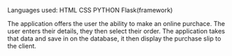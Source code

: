 Languages used:
HTML
CSS
PYTHON
Flask(framework)

The application offers the user the ability to make an online purchace. The user enters their details, they then select their order.
The application takes that data and save in on the database, it then display the purchase slip to the client.
